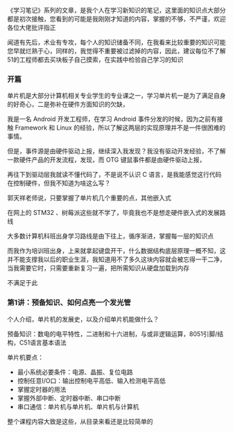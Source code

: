 《学习笔记》系列的文章，是我个人在学习新知识的笔记，这里面的知识点大部分都是初次接触，您看到的可能是我刚刚才知道的内容，掌握的不够，不严谨，欢迎各位大佬批评指正

闻道有先后，术业有专攻，每个人的知识储备不同，在我看来比较重要的知识可能您早就烂熟于心，同样的，我觉得不重要被过滤掉的内容，因此，建议每位不了解51的工程师都去买块板子自己摸索，在实践中检验自己学习的知识

### 开篇

单片机是大部分计算机相关专业学生的专业课之一，学习单片机一是为了满足自身的好奇心，二是弥补在硬件方面知识的欠缺，

我是一名 Android 开发工程师，在学习 Android 事件分发的时候，因为之前有接触 Framework 和 Linux 的经验，所以了解这两层的实现原理并不是一件很困难的事情。

但是，事件源是由硬件驱动上报，继续深入我发现？我没有驱动开发经验，不了解一款硬件产品的开发流程，发现，而 OTG 键鼠事件都是由硬件驱动上报，

再往下到驱动层我就读不懂代码了，不是说不认识 C 语言，是我能感觉这行代码在控制硬件，但我不知道为啥这么写？

郭天祥老师说，只要掌握了单片机几个重要的点，其他嵌入式

在网上的 STM32 、树莓派这些就不学了，毕竟我也不是想走硬件嵌入式的发展路线

大多数计算机科班出身学习路线是由下往上，循序渐进，掌握每一层的知识点

而我作为培训班出身，上来就拿起键盘开干，什么数据结构底层原理一概不知，这并不能支撑我以后的职业生涯，我知道用不了多久这块内容就会被忘得一干二净，当我需要它时，只需要重新复习一遍，把所需知识从硬盘加载到内存

不满足于此

### 第1讲：预备知识、如何点亮一个发光管

个人介绍，单片机的发展史，以及介绍单片机能做什么？

预备知识：数电的电平特性，二进制和十六进制，与或非逻辑运算，8051引脚/结构，C51语言基本语法

单片机要点：

- 最小系统必要条件：电源、晶振、复位电路
- 控制任意I/O口：输出控制电平高低、输入检测电平高低
- 掌握定时器的用法
- 掌握外部中断、定时器中断、串口中断
- 串口通信：单片机与单片机、单片机与计算机

整个课程内容大致是这些，从目录来看还是比较简单的

